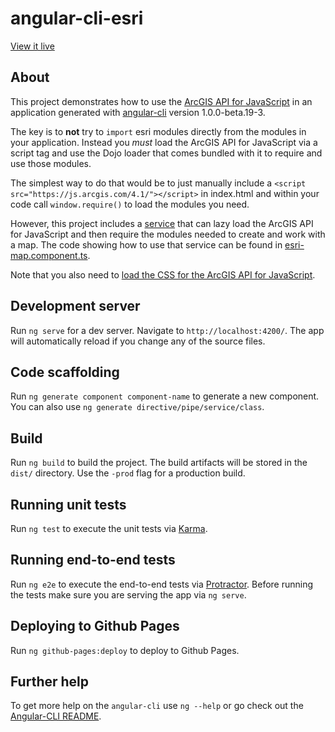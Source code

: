 # angular-cli-esri

[View it live](https://tomwayson.github.io/esri-angular-cli-example/)

## About

This project demonstrates how to use the [ArcGIS API for JavaScript](https://developers.arcgis.com/javascript/) in an application generated with [angular-cli](https://github.com/angular/angular-cli) version 1.0.0-beta.19-3.

The key is to **not** try to `import` esri modules directly from the modules in your application. 
Instead you *must* load the ArcGIS API for JavaScript via a script tag and use the Dojo loader that comes bundled with it to require and use those modules.

The simplest way to do that would be to just manually include a `<script src="https://js.arcgis.com/4.1/"></script>` in index.html and within your code call `window.require()` to load the modules you need. 

However, this project includes a [service](src/app/esri-loader.service.ts) that can lazy load the ArcGIS API for JavaScript 
and then require the modules needed to create and work with a map. The code showing how to use that service can be found in [esri-map.component.ts](src/app/esri-map/esri-map.component.ts).

Note that you also need to [load the CSS for the ArcGIS API for JavaScript](src/index.html#L11). 

## Development server
Run `ng serve` for a dev server. Navigate to `http://localhost:4200/`. The app will automatically reload if you change any of the source files.

## Code scaffolding

Run `ng generate component component-name` to generate a new component. You can also use `ng generate directive/pipe/service/class`.

## Build

Run `ng build` to build the project. The build artifacts will be stored in the `dist/` directory. Use the `-prod` flag for a production build.

## Running unit tests

Run `ng test` to execute the unit tests via [Karma](https://karma-runner.github.io).

## Running end-to-end tests

Run `ng e2e` to execute the end-to-end tests via [Protractor](http://www.protractortest.org/).
Before running the tests make sure you are serving the app via `ng serve`.

## Deploying to Github Pages

Run `ng github-pages:deploy` to deploy to Github Pages.

## Further help

To get more help on the `angular-cli` use `ng --help` or go check out the [Angular-CLI README](https://github.com/angular/angular-cli/blob/master/README.md).
